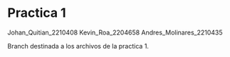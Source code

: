# Practica 1
Johan_Quitian_2210408
Kevin_Roa_2204658
Andres_Molinares_2210435

Branch destinada a los archivos de la practica 1.
